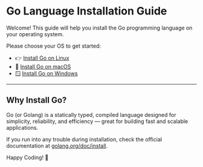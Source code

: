 # Go Language Installation Guide

Welcome! This guide will help you install the Go programming language on your operating system.

Please choose your OS to get started:

- 👉 [Install Go on Linux](./install-linux.md)
- 🍎 [Install Go on macOS](./install-mac.md)
- 🪟 [Install Go on Windows](./install-windows.md)

---

## Why Install Go?

Go (or Golang) is a statically typed, compiled language designed for simplicity, reliability, and efficiency — great for building fast and scalable applications.

If you run into any trouble during installation, check the official documentation at [golang.org/doc/install](https://golang.org/doc/install).

Happy Coding! 🎉
